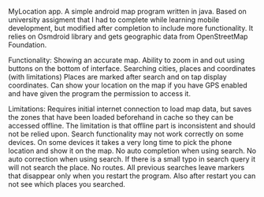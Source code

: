 MyLocation app.
A simple android map program written in java.
Based on university assigment that I had to complete while learning mobile development, but modified after completion to include more functionality.
It relies on Osmdroid library and gets geographic data from OpenStreetMap Foundation.

Functionality:
Showing an accurate map.
Ability to zoom in and out using buttons on the bottom of interface.
Searching cities, places and coordinates (with limitations)
Places are marked after search and on tap display coordinates.
Can show your location on the map if you have GPS enabled and have given the program the permission to access it.

Limitations:
Requires initial internet connection to load map data, but saves the zones that have been loaded beforehand in cache so they can be accessed offline. The limitation is that offline part is inconsistent and should not be relied upon.
Search functionality may not work correctly on some devices.
On some devices it takes a very long time to pick the phone location and show it on the map.
No auto completion when using search.
No auto correction when using search. If there is a small typo in search query it will not search the place.
No routes.
All previous searches leave markers that disappear only when you restart the program. Also after restart you can not see which places you searched.
